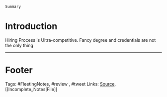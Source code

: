 `Summary`

# Introduction
Hiring Process is Ultra-competitive.  Fancy degree and credentials are not the only thing


---
# Footer

Tags: #FleetingNotes, #review , #tweet
Links: 
[Source](https://twitter.com/SahilBloom/status/1399375061111382022?s=20), [[Incomplete_Notes|File]]

<!--stackedit_data:
eyJoaXN0b3J5IjpbNTQyNTI5OTI0XX0=
-->